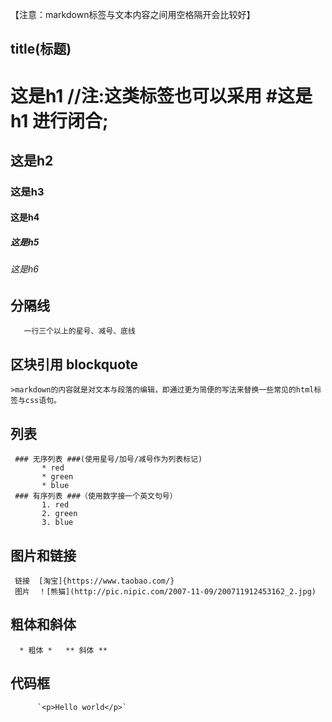 
   【注意：markdown标签与文本内容之间用空格隔开会比较好】


## title(标题) ##

   # 这是h1    //注:这类标签也可以采用 #这是h1 进行闭合;
   ## 这是h2
   ###  这是h3
   ####  这是h4
   #####  这是h5
   ######  这是h6


## 分隔线 ##
       一行三个以上的星号、减号、底线



## 区块引用 blockquote ##

    >markdown的内容就是对文本与段落的编辑，即通过更为简便的写法来替换一些常见的html标签与css语句。


## 列表 ##
     ### 无序列表 ###(使用星号/加号/减号作为列表标记)
           * red
           * green
           * blue
     ### 有序列表 ###（使用数字接一个英文句号）
           1. red
           2. green
           3. blue

## 图片和链接 ##
     链接  [淘宝]{https://www.taobao.com/}
     图片  ！[熊猫](http://pic.nipic.com/2007-11-09/200711912453162_2.jpg)

## 粗体和斜体 ##
      * 粗体 *   ** 斜体 **

## 代码框 ##
          `<p>Hello world</p>`

